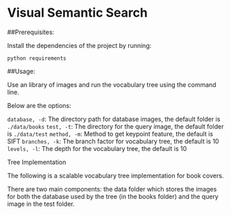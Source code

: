 # Visual Semantic Search 

##Prerequisites:

Install the dependencies of the project by running:

```
python requirements
```

##Usage:

Use an library of images and run the vocabulary tree using the command line.

Below are the options:

``` database, -d ```: The directory path for database images, the default folder is ``` ./data/books ```
``` test, -t ```: The directory for the query image, the default folder is ``` ./data/test ```
``` method, -m ```: Method to get keypoint feature, the default is SIFT 
``` branches, -k ```: The branch factor for vocabulary tree, the default is 10
``` levels, -l ```: The depth for the vocabulary tree, the default is 10


Tree Implementation 

The following is a scalable vocabulary tree implementation for book covers.

There are two main components: the data folder which stores the images for both the database used by the tree (in the books folder) and the query image in
the test folder.
